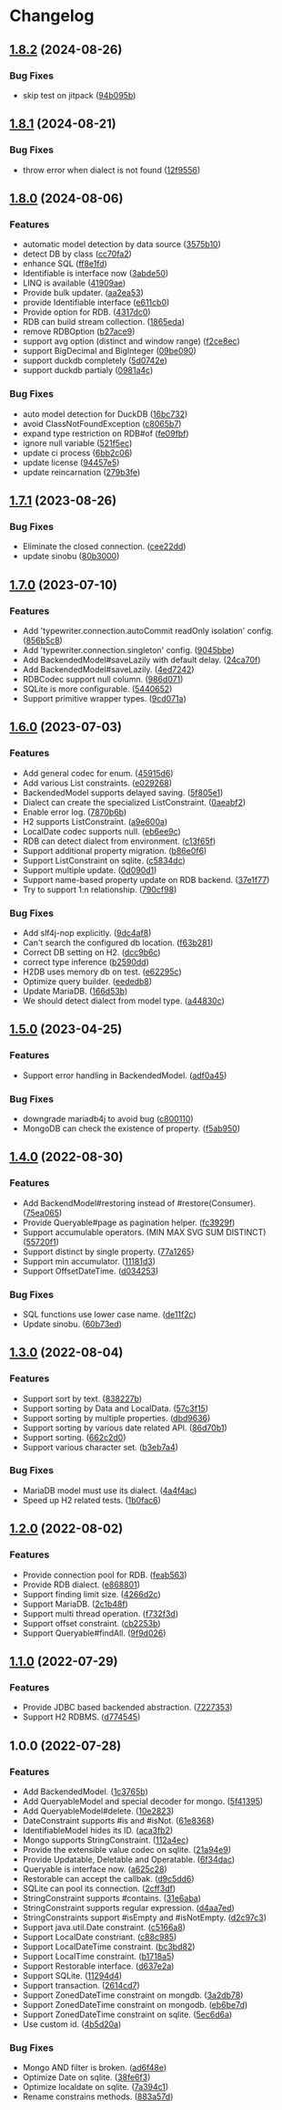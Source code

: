 # Changelog

## [1.8.2](https://github.com/teletha/typewriter/compare/v1.8.1...v1.8.2) (2024-08-26)


### Bug Fixes

* skip test on jitpack ([94b095b](https://github.com/teletha/typewriter/commit/94b095b1ef9bb1bb6768abd67cbbe3f8b65fc8f8))

## [1.8.1](https://github.com/teletha/typewriter/compare/v1.8.0...v1.8.1) (2024-08-21)


### Bug Fixes

* throw error when dialect is not found ([12f9556](https://github.com/teletha/typewriter/commit/12f95568797d8584ede3638e88cdc670968deaff))

## [1.8.0](https://github.com/teletha/typewriter/compare/v1.7.1...v1.8.0) (2024-08-06)


### Features

* automatic model detection by data source ([3575b10](https://github.com/teletha/typewriter/commit/3575b1075628eefd190f2f364e003fd1c28137bf))
* detect DB by class ([cc70fa2](https://github.com/teletha/typewriter/commit/cc70fa2adcb8ce684bfcfbc983ee7cad8a04ad2b))
* enhance SQL ([ff8e1fd](https://github.com/teletha/typewriter/commit/ff8e1fd4664edbaae0c7b329b01d15f3fc3ce3c7))
* Identifiable is interface now ([3abde50](https://github.com/teletha/typewriter/commit/3abde50c34892eb9fff9e3ee892f6062ff097b2c))
* LINQ is available ([41909ae](https://github.com/teletha/typewriter/commit/41909aef895954cf6de2b272400e518602a58668))
* Provide bulk updater. ([aa2ea53](https://github.com/teletha/typewriter/commit/aa2ea530d889a0a7c7c4ce16642c1384e1ffb5e5))
* provide Identifiable interface ([e611cb0](https://github.com/teletha/typewriter/commit/e611cb033527346d9f57ed05a1a03a263810dd2a))
* Provide option for RDB. ([4317dc0](https://github.com/teletha/typewriter/commit/4317dc041b5962700415669905bebae2b67df839))
* RDB can build stream collection. ([1865eda](https://github.com/teletha/typewriter/commit/1865eda348cca7d7db7b16cf74c9163f17d199cf))
* remove RDBOption ([b27ace9](https://github.com/teletha/typewriter/commit/b27ace9c4c9a5becb5f396c9b1303da7f128be8b))
* support avg option (distinct and window range) ([f2ce8ec](https://github.com/teletha/typewriter/commit/f2ce8ec61b19a2f35553a28796cddcec35b1f218))
* support BigDecimal and BigInteger ([09be090](https://github.com/teletha/typewriter/commit/09be0900f8da05419e7e1fe8d2a66b03361cb396))
* support duckdb completely ([5d0742e](https://github.com/teletha/typewriter/commit/5d0742ed2574f4f8772277894100e6fc8d67eaff))
* support duckdb partialy ([0981a4c](https://github.com/teletha/typewriter/commit/0981a4c0a8dffea106c55fc565c8dab9fa70f602))


### Bug Fixes

* auto model detection for DuckDB ([16bc732](https://github.com/teletha/typewriter/commit/16bc732daaf7e71725836f23aedcfde50a5341db))
* avoid ClassNotFoundException ([c8065b7](https://github.com/teletha/typewriter/commit/c8065b70e3a999473f19b123346caf5ddcf9b103))
* expand type restriction on RDB#of ([fe09fbf](https://github.com/teletha/typewriter/commit/fe09fbf70235bc687f449d95717ec294a9d802c1))
* ignore null variable ([521f5ec](https://github.com/teletha/typewriter/commit/521f5ecc3b22d8bb902cf53484ea5b16f3a11cf2))
* update ci process ([6bb2c06](https://github.com/teletha/typewriter/commit/6bb2c06a1a189ea859dae88da687389851cae50b))
* update license ([94457e5](https://github.com/teletha/typewriter/commit/94457e589f3389c7bd6746d75e73588e73933fa0))
* update reincarnation ([279b3fe](https://github.com/teletha/typewriter/commit/279b3fea6f62d0448a1d8c61595f080ce4568f3f))

## [1.7.1](https://github.com/teletha/typewriter/compare/v1.7.0...v1.7.1) (2023-08-26)


### Bug Fixes

* Eliminate the closed connection. ([cee22dd](https://github.com/teletha/typewriter/commit/cee22dd75965054d74f62990d3ed73b8856edda7))
* update sinobu ([80b3000](https://github.com/teletha/typewriter/commit/80b3000db4b20df958c58c1842a5f43ea102fd6a))

## [1.7.0](https://github.com/teletha/typewriter/compare/v1.6.0...v1.7.0) (2023-07-10)


### Features

* Add 'typewriter.connection.autoCommit readOnly isolation' config. ([856b5c8](https://github.com/teletha/typewriter/commit/856b5c8037648cbe8d3224ce4bd80a97c76ca245))
* Add 'typewriter.connection.singleton' config. ([9045bbe](https://github.com/teletha/typewriter/commit/9045bbefa1d2f8232114aa06408f9333a738b9bc))
* Add BackendedModel#saveLazily with default delay. ([24ca70f](https://github.com/teletha/typewriter/commit/24ca70fdb9f05740c37d8833ad3d4e1d5e33ae5b))
* Add BackendedModel#saveLazily. ([4ed7242](https://github.com/teletha/typewriter/commit/4ed72426c5dc34ddfe43b22546495bc845499665))
* RDBCodec support null column. ([986d071](https://github.com/teletha/typewriter/commit/986d07104335cd5b6c1cea904ddefeafc7b2af15))
* SQLite is more configurable. ([5440652](https://github.com/teletha/typewriter/commit/544065230e01af058b4e5e1a8e207f1f6be0e77a))
* Support primitive wrapper types. ([9cd071a](https://github.com/teletha/typewriter/commit/9cd071a49f6d281302a86901cac76c63abb5edeb))

## [1.6.0](https://github.com/teletha/typewriter/compare/v1.5.0...v1.6.0) (2023-07-03)


### Features

* Add general codec for enum. ([45915d6](https://github.com/teletha/typewriter/commit/45915d617ec3fa1850fe267d83a09ab326b505e5))
* Add various List constraints. ([e029268](https://github.com/teletha/typewriter/commit/e029268480e163bb7dec584fdd3535d65d68d54d))
* BackendedModel supports delayed saving. ([5f805e1](https://github.com/teletha/typewriter/commit/5f805e11aec332ec2bec8e006ed2bd8597927762))
* Dialect can create the specialized ListConstraint. ([0aeabf2](https://github.com/teletha/typewriter/commit/0aeabf2642a08863016b11b4d114d648a8fc5b08))
* Enable error log. ([7870b6b](https://github.com/teletha/typewriter/commit/7870b6bf7357089dfd1aca126da2a59739898d16))
* H2 supports ListConstraint. ([a9e600a](https://github.com/teletha/typewriter/commit/a9e600ad11bbdfe83b71caa1fc1dcc53c31a283f))
* LocalDate codec supports null. ([eb6ee9c](https://github.com/teletha/typewriter/commit/eb6ee9c4f5efc8d75325805e19ac869f18731f5a))
* RDB can detect dialect from environment. ([c13f65f](https://github.com/teletha/typewriter/commit/c13f65f9cd1653ac614252dbe5b17dd6a7f32256))
* Support additional property migration. ([b86e0f6](https://github.com/teletha/typewriter/commit/b86e0f6bfb084cc1c6a6ab6687b5a504b42f7a02))
* Support ListConstraint on sqlite. ([c5834dc](https://github.com/teletha/typewriter/commit/c5834dcf2c6104f411b6f55dcf043d797230ee25))
* Support multiple update. ([0d090d1](https://github.com/teletha/typewriter/commit/0d090d1504099be3142df4d4c8c656a2c1cb7adc))
* Support name-based property update on RDB backend. ([37e1f77](https://github.com/teletha/typewriter/commit/37e1f77ad4887701682317fd09954a8712c799ae))
* Try to support 1:n relationship. ([790cf98](https://github.com/teletha/typewriter/commit/790cf9803c1671c0faf0e36276d51cb9d6691685))


### Bug Fixes

* Add slf4j-nop explicitly. ([9dc4af8](https://github.com/teletha/typewriter/commit/9dc4af83619e85928c01efa49b3175ba324b2d39))
* Can't search the configured db location. ([f63b281](https://github.com/teletha/typewriter/commit/f63b28197b61b8f83cd9a404c39e82c8f0968257))
* Correct DB setting on H2. ([dcc9b6c](https://github.com/teletha/typewriter/commit/dcc9b6c057d8b0e62adaa49cb63b9c8aeb4d69c0))
* correct type inference ([b2590dd](https://github.com/teletha/typewriter/commit/b2590ddfe013990a38734949c8e45ea0b6262a7b))
* H2DB uses memory db on test. ([e62295c](https://github.com/teletha/typewriter/commit/e62295ca43aa7947b739d71eebbf9708dec4b3cd))
* Optimize query builder. ([eededb8](https://github.com/teletha/typewriter/commit/eededb8edc9f3ac9892442306ae3b0cae079d4a3))
* Update MariaDB. ([166d53b](https://github.com/teletha/typewriter/commit/166d53bc040fa4341f360f244f20f854ed4675d7))
* We should detect dialect from model type. ([a44830c](https://github.com/teletha/typewriter/commit/a44830c32d6f9e8d941f7f18af79ab2fa917c32e))

## [1.5.0](https://github.com/teletha/typewriter/compare/v1.4.0...v1.5.0) (2023-04-25)


### Features

* Support error handling in BackendedModel. ([adf0a45](https://github.com/teletha/typewriter/commit/adf0a4513b8b102c91be1ce8cab64fd80e3f1dfa))


### Bug Fixes

* downgrade mariadb4j to avoid bug ([c800110](https://github.com/teletha/typewriter/commit/c800110ee16b0abd8152b87af0326f546529e0b0))
* MongoDB can check the existence of property. ([f5ab950](https://github.com/teletha/typewriter/commit/f5ab95041d83ec5b9f1771b9243fb92a1bc63384))

## [1.4.0](https://www.github.com/teletha/typewriter/compare/v1.3.0...v1.4.0) (2022-08-30)


### Features

* Add BackendModel#restoring instead of #restore(Consumer<M>). ([75ea065](https://www.github.com/teletha/typewriter/commit/75ea06565b7c4873b118c0484700627bb1307c07))
* Provide Queryable#page as pagination helper. ([fc3929f](https://www.github.com/teletha/typewriter/commit/fc3929f6b86f8d5525671baa59b0314a74ee149b))
* Support accumulable operators. (MIN MAX SVG SUM DISTINCT) ([55720f1](https://www.github.com/teletha/typewriter/commit/55720f1bdfda79ce7d35ae9e1e6011fba31033be))
* Support distinct by single property. ([77a1265](https://www.github.com/teletha/typewriter/commit/77a1265542326780873651a872c73174c6aff0aa))
* Support min accumulator. ([11181d3](https://www.github.com/teletha/typewriter/commit/11181d33c1551945660dc5d66f50afa22b2c70b0))
* Support OffsetDateTime. ([d034253](https://www.github.com/teletha/typewriter/commit/d03425302f55d309fa37265393147b46b96f7821))


### Bug Fixes

* SQL functions use lower case name. ([de11f2c](https://www.github.com/teletha/typewriter/commit/de11f2c0319cd923cc2f5b30e945368f6a4d6af5))
* Update sinobu. ([60b73ed](https://www.github.com/teletha/typewriter/commit/60b73ede2078281de52c223eb73afd155c766546))

## [1.3.0](https://www.github.com/teletha/typewriter/compare/v1.2.0...v1.3.0) (2022-08-04)


### Features

* Support sort by text. ([838227b](https://www.github.com/teletha/typewriter/commit/838227b5a9f08d237962d679a01f5069b2f9e625))
* Support sorting by Data and LocalData. ([57c3f15](https://www.github.com/teletha/typewriter/commit/57c3f15c304d40134ac56d940bf003ce3d427746))
* Support sorting by multiple properties. ([dbd9636](https://www.github.com/teletha/typewriter/commit/dbd9636eb3a491f43a8d97111e950d814f5dea0a))
* Support sorting by various date related API. ([86d70b1](https://www.github.com/teletha/typewriter/commit/86d70b1ebca6f819a4f6f99269bbb4c1fa52dd0c))
* Support sorting. ([662c2d0](https://www.github.com/teletha/typewriter/commit/662c2d00b78d5e1dbe7f309b3f5ccf3c452e46f5))
* Support various character set. ([b3eb7a4](https://www.github.com/teletha/typewriter/commit/b3eb7a4ee2479aa3af38213a7bb4bf290468f4ac))


### Bug Fixes

* MariaDB model must use its dialect. ([4a4f4ac](https://www.github.com/teletha/typewriter/commit/4a4f4acda28b23665a05b22bfc03ad01bd2f67f9))
* Speed up H2 related tests. ([1b0fac6](https://www.github.com/teletha/typewriter/commit/1b0fac6cf6cc48cdf8f0e578ce64dc9f6b0c7916))

## [1.2.0](https://www.github.com/teletha/typewriter/compare/v1.1.0...v1.2.0) (2022-08-02)


### Features

* Provide connection pool for RDB. ([feab563](https://www.github.com/teletha/typewriter/commit/feab563e98f3a6e82d0f63f93d7d659a7976de99))
* Provide RDB dialect. ([e868801](https://www.github.com/teletha/typewriter/commit/e868801f3ad7f711e3b9468bae8f989128a95be0))
* Support finding limit size. ([4266d2c](https://www.github.com/teletha/typewriter/commit/4266d2cb69fe0c2e0b88606c63107356bb367922))
* Support MariaDB. ([2c1b48f](https://www.github.com/teletha/typewriter/commit/2c1b48f9db545f2ffb9d07baac8172c6aaa30abe))
* Support multi thread operation. ([f732f3d](https://www.github.com/teletha/typewriter/commit/f732f3dddd64891edd16d4134f0bc6617d070a26))
* Support offset constraint. ([cb2253b](https://www.github.com/teletha/typewriter/commit/cb2253b8702c81585f191de2cd370d4e219c1efa))
* Support Queryable#findAll. ([9f9d026](https://www.github.com/teletha/typewriter/commit/9f9d026fa9429a2acfe11851d3ff9b890fe2da2f))

## [1.1.0](https://www.github.com/teletha/typewriter/compare/v1.0.0...v1.1.0) (2022-07-29)


### Features

* Provide JDBC based backended abstraction. ([7227353](https://www.github.com/teletha/typewriter/commit/7227353554914262c61560de949ce39f72d4e0da))
* Support H2 RDBMS. ([d774545](https://www.github.com/teletha/typewriter/commit/d77454539764210328c631ec18b53911365dba49))

## 1.0.0 (2022-07-28)


### Features

* Add BackendedModel. ([1c3765b](https://www.github.com/teletha/typewriter/commit/1c3765bd33d020969dde41d98267a5c9aebf3cd3))
* Add QueryableModel and special decoder for mongo. ([5f41395](https://www.github.com/teletha/typewriter/commit/5f413958cef1bc270b5e1ae63a955d1c3c15cce1))
* Add QueryableModel#delete. ([10e2823](https://www.github.com/teletha/typewriter/commit/10e2823e7b1b28c70d75b73abc52ee2462074cfa))
* DateConstraint supports #is and #isNot. ([61e8368](https://www.github.com/teletha/typewriter/commit/61e8368799a0e571a7524ce9c1e00f7f1878926f))
* IdentifiableModel hides its ID. ([aca3fb2](https://www.github.com/teletha/typewriter/commit/aca3fb256fdca48e435df850dbad74aea9e63ac4))
* Mongo supports StringConstraint. ([112a4ec](https://www.github.com/teletha/typewriter/commit/112a4ec7289700de50ee8522a6c1a6b3bd71a617))
* Provide the extensible value codec on sqlite. ([21a94e9](https://www.github.com/teletha/typewriter/commit/21a94e9cea34e1d081133bc6186f056ec382806b))
* Provide Updatable, Deletable and Operatable. ([6f34dac](https://www.github.com/teletha/typewriter/commit/6f34dacb7e1db3548d895888d51df96870706e91))
* Queryable is interface now. ([a625c28](https://www.github.com/teletha/typewriter/commit/a625c28e112f22ed290043acd2e3d89125ca4443))
* Restorable can accept the callbak. ([d9c5dd6](https://www.github.com/teletha/typewriter/commit/d9c5dd6916a0b9c08625011c2f3e058184212176))
* SQLite can pool its connection. ([2cff3df](https://www.github.com/teletha/typewriter/commit/2cff3df64649015327bfa1edf632d93c0c04afcd))
* StringConstraint supports #contains. ([31e6aba](https://www.github.com/teletha/typewriter/commit/31e6aba69130ccc4e05b07b2b71d793e9cf80ba2))
* StringConstraint supports regular expression. ([d4aa7ed](https://www.github.com/teletha/typewriter/commit/d4aa7ed01f4e9c02f85aed622ae958098e6b4897))
* StringConstraints support #isEmpty and #isNotEmpty. ([d2c97c3](https://www.github.com/teletha/typewriter/commit/d2c97c3a14f22b91b00ef3ae56f571c358d04345))
* Support java.util.Date constraint. ([c5166a8](https://www.github.com/teletha/typewriter/commit/c5166a8de25c336888c7e17ca611510058deefe9))
* Support LocalDate constriant. ([c88c985](https://www.github.com/teletha/typewriter/commit/c88c9859caaba5912134e2de51f033683bda804d))
* Support LocalDateTime constraint. ([bc3bd82](https://www.github.com/teletha/typewriter/commit/bc3bd82663849dd05094b4d08872432201a6583a))
* Support LocalTime constraint. ([b1718a5](https://www.github.com/teletha/typewriter/commit/b1718a5da6297dffc9d218a52a38a2a6f81c69e9))
* Support Restorable interface. ([d637e2a](https://www.github.com/teletha/typewriter/commit/d637e2a0a34fd18177610230b6261582bb97a5bd))
* Support SQLite. ([11294d4](https://www.github.com/teletha/typewriter/commit/11294d43bfd2e98861273e4872118ec7b2b88256))
* Support transaction. ([2614cd7](https://www.github.com/teletha/typewriter/commit/2614cd7615db26002031b055785cf50ad4f54b45))
* Support ZonedDateTime constraint on mongdb. ([3a2db78](https://www.github.com/teletha/typewriter/commit/3a2db78f815db4bee50122dd5293061587355ba4))
* Support ZonedDateTime constraint on mongodb. ([eb6be7d](https://www.github.com/teletha/typewriter/commit/eb6be7d68d42d080f3c2be6b4992353649bdb4a5))
* Support ZonedDateTime constraint on sqlite. ([5ec6d6a](https://www.github.com/teletha/typewriter/commit/5ec6d6af8d7aee3a979bd2ad4d74e1862c0b168a))
* Use custom id. ([4b5d20a](https://www.github.com/teletha/typewriter/commit/4b5d20afcb4f904d771073601fac7c4493876227))


### Bug Fixes

* Mongo AND filter is broken. ([ad6f48e](https://www.github.com/teletha/typewriter/commit/ad6f48e40287515e2f095fca7e530ccabab904e6))
* Optimize Date on sqlite. ([38fe6f3](https://www.github.com/teletha/typewriter/commit/38fe6f3eb033607cb74f88eb878ad350ad5004be))
* Optimize localdate on sqlite. ([7a394c1](https://www.github.com/teletha/typewriter/commit/7a394c13e31dca67b7584d44ca8e37e6da863c7d))
* Rename constrains methods. ([883a57d](https://www.github.com/teletha/typewriter/commit/883a57d341ad7dda70c524ddcfca8d6b895849b6))
